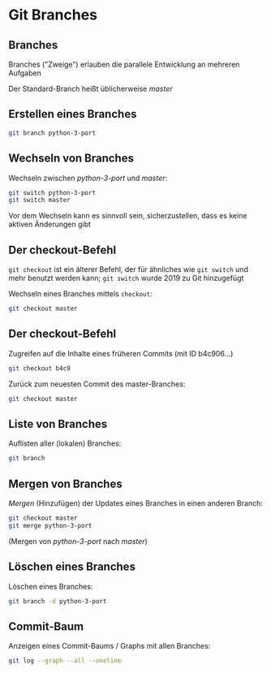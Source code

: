 # Git Branches

## Branches

Branches ("Zweige") erlauben die parallele Entwicklung an mehreren Aufgaben

Der Standard-Branch heißt üblicherweise _master_

## Erstellen eines Branches

```bash
git branch python-3-port
```

## Wechseln von Branches

Wechseln zwischen _python-3-port_ und _master_:

```bash
git switch python-3-port
git switch master
```

Vor dem Wechseln kann es sinnvoll sein, sicherzustellen, dass es keine aktiven Änderungen gibt

## Der checkout-Befehl

`git checkout` ist ein älterer Befehl, der für ähnliches wie `git switch` und mehr benutzt werden kann; `git switch` wurde 2019 zu Git hinzugefügt

Wechseln eines Branches mittels `checkout`:

```bash
git checkout master
```

## Der checkout-Befehl

Zugreifen auf die Inhalte eines früheren Commits (mit ID b4c906...)

```bash
git checkout b4c9
```

Zurück zum neuesten Commit des master-Branches:

```bash
git checkout master
```

## Liste von Branches

Auflisten aller (lokalen) Branches:

```bash
git branch
```

## Mergen von Branches

_Mergen_ (Hinzufügen) der Updates eines Branches in einen anderen Branch:

```bash
git checkout master
git merge python-3-port
```

(Mergen von _python-3-port_ nach _master_)

## Löschen eines Branches

Löschen eines Branches:

```bash
git branch -d python-3-port
```

## Commit-Baum

Anzeigen eines Commit-Baums / Graphs mit allen Branches:

```bash
git log --graph --all --oneline
```
